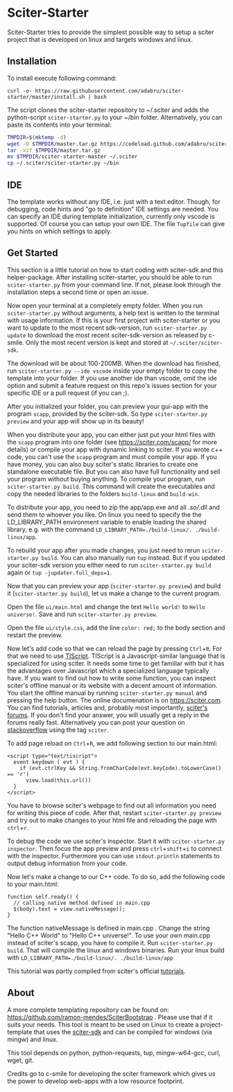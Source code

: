 # Sciter-Starter

Sciter-Starter tries to provide the simplest possible way to setup a sciter project that is developed on linux and targets windows and linux.

## Installation

To install execute following command:

```
curl -o- https://raw.githubusercontent.com/adabru/sciter-starter/master/install.sh | bash
```

The script clones the sciter-starter repository to ~/.sciter and adds the python-script `sciter-starter.py` to your ~/bin folder. Alternatively, you can paste its contents into your terminal:

```sh
TMPDIR=$(mktemp -d)
wget -O $TMPDIR/master.tar.gz https://codeload.github.com/adabru/sciter-starter/tar.gz/master
tar -xzf $TMPDIR/master.tar.gz
mv $TMPDIR/sciter-starter-master ~/.sciter
cp ~/.sciter/sciter-starter.py ~/bin
```

## IDE

The template works without any IDE, i.e. just with a text editor. Though, for debugging, code hints and "go to definition" IDE settings are needed. You can specify an IDE during template initialization, currently only vscode is supported. Of course you can setup your own IDE. The file `Tupfile` can give you hints on which settings to apply.

## Get Started

This section is a little tutorial on how to start coding with sciter-sdk and this helper-package. After installing sciter-starter, you should be able to run `sciter-starter.py` from your command line. If not, please look through the installation steps a second time or open an issue.

Now open your terminal at a completely empty folder. When you run `sciter-starter.py` without arguments, a help text is written to the terminal with usage information. If this is your first project with sciter-starter or you want to update to the most recent sdk-version, run `sciter-starter.py update` to download the most recent sciter-sdk-version as released by c-smile. Only the most recent version is kept and stored at `~/.sciter/sciter-sdk`.

The download will be about 100-200MB. When the download has finished, run `sciter-starter.py --ide vscode` inside your empty folder to copy the template into your folder. If you use another ide than vscode, omit the ide option and submit a feature request on this repo's issues section for your specific IDE or a pull request (if you can ;).

After you initialized your folder, you can preview your gui-app with the program `scapp`, provided by the sciter-sdk. So type `sciter-starter.py preview` and your app will show up in its beauty!

When you distribute your app, you can either just put your html files with the `scapp` program into one folder (see https://sciter.com/scapp/ for more details) or compile your app with dynamic linking to sciter. If you wrote c++ code, you can't use the `scapp` program and must compile your app. If you have money, you can also buy sciter's static libraries to create one standalone executable file. But you can also have full functionality and sell your program without buying anything. To compile your program, run `sciter-starter.py build`. This command will create the executables and copy the needed libraries to the folders `build-linux` and `build-win`.

To distribute your app, you need to zip the app/app.exe and all *.so/*.dll and send them to whoever you like. On linux you need to specify the the LD_LIBRARY_PATH environment variable to enable loading the shared library, e.g. with the command `LD_LIBRARY_PATH=./build-linux/. ./build-linux/app`.

To rebuild your app after you made changes, you just need to rerun `sciter-starter.py build`. You can also manually run `tup` instead. But if you updated your sciter-sdk version you either need to run `sciter-starter.py build` again or `tup -jupdater.full_deps=1`.

Now that you can preview your app (`sciter-starter.py preview`) and build it (`sciter-starter.py build`), let us make a change to the current program.

Open the file `ui/main.html` and change the text `Hello world!` to `Hello universe!`. Save and run `sciter-starter.py preview`.

Open the file `ui/style.css`, add the line `color: red;` to the body section and restart the preview.

Now let's add code so that we can reload the page by pressing `Ctrl`+`R`. For that we need to use [TIScript](https://sciter.com/developers/sciter-docs/script/). TIScript is a Javascript-similar language that is specialized for using sciter. It needs some time to get familiar with but it has the advantages over Javascript which a specialized language typically have. If you want to find out how to write some function, you can inspect sciter's offline manual or its website with a decent amount of information. You start the offline manual by running `sciter-starter.py manual` and pressing the help button. The online documenation is on <https://sciter.com>. You can find tutorials, articles and, probably most importantly, [sciter's forums](https://sciter.com/forums/). If you don't find your answer, you will usually get a reply in the forums really fast. Alternatively you can post your question on [stackoverflow](https://stackoverflow.com) using the tag `sciter`.

To add page reload on `Ctrl`+`R`, we add following section to our main.html:

```
<script type="text/tiscript">
  event keydown ( evt ) {
    if (evt.ctrlKey && String.fromCharCode(evt.keyCode).toLowerCase() == 'r')
      view.load(this.url())
  }
</script>
```

You have to browse sciter's webpage to find out all information you need for writing this piece of code. After that, restart `sciter-starter.py preview` and try out to make changes to your html file and reloading the page with `ctrl`+`r`.

To debug the code we use sciter's inspector. Start it with `sciter-starter.py inspector`. Then focus the app preview and press `ctrl`+`shift`+`i` to connect with the inspector. Furthermore you can use `stdout.println` statements to output debug information from your code.


Now let's make a change to our C++ code. To do so, add the following code to your main.html:

```
function self.ready() {
  // calling native method defined in main.cpp
  $(body).text = view.nativeMessage();
}
```

The function nativeMessage is defined in main.cpp . Change the string "Hello C++ World" to "Hello C++ universe!". To use your own main.cpp instead of sciter's scapp, you have to compile it. Run `sciter-starter.py build`. That will compile the linux and windows binaries. Run your linux build with `LD_LIBRARY_PATH=./build-linux/. ./build-linux/app`

This tutorial was partly compiled from sciter's official [tutorials](https://sciter.com/tutorials/).

## About

A more complete templating repository can be found on: <https://github.com/ramon-mendes/SciterBootstrap> . Please use that if it suits your needs. This tool is meant to be used on Linux to create a project-template that uses the [sciter-sdk](https://sciter.com) and can be compiled for windows (via mingw) and linux.

This tool depends on python, python-requests, tup, mingw-w64-gcc, curl, wget, git.

Credits go to c-smile for developing the sciter framework which gives us the power to develop web-apps with a low resource footprint.